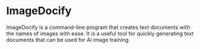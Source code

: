 # ImageDocify
ImageDocify is a command-line program that creates text documents with the names of images with ease. It is a useful tool for quickly generating text documents that can be used for Ai image training.
